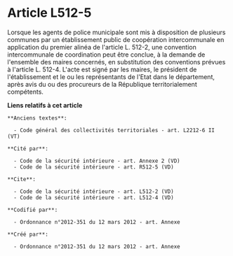 # Article L512-5

Lorsque les agents de police municipale sont mis à disposition de plusieurs communes par un établissement public de
coopération intercommunale en application du premier alinéa de l'article L. 512-2, une convention intercommunale de
coordination peut être conclue, à la demande de l'ensemble des maires concernés, en substitution des conventions prévues à
l'article L. 512-4. L'acte est signé par les maires, le président de l'établissement et le ou les représentants de l'Etat
dans le département, après avis du ou des procureurs de la République territorialement compétents.

**Liens relatifs à cet article**

	**Anciens textes**:

	  - Code général des collectivités territoriales - art. L2212-6 II (VT)

	**Cité par**:

	  - Code de la sécurité intérieure - art. Annexe 2 (VD)
	  - Code de la sécurité intérieure - art. R512-5 (VD)

	**Cite**:

	  - Code de la sécurité intérieure - art. L512-2 (VD)
	  - Code de la sécurité intérieure - art. L512-4 (VD)

	**Codifié par**:

	  - Ordonnance n°2012-351 du 12 mars 2012 - art. Annexe

	**Créé par**:

	  - Ordonnance n°2012-351 du 12 mars 2012 - art. Annexe
